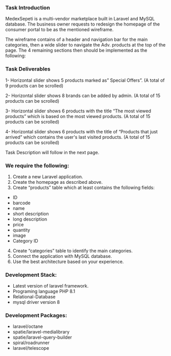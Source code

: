 ### Task Introduction
MedexSepeti is a multi-vendor marketplace built in Laravel and MySQL database. The business
owner requests to redesign the homepage of the consumer portal to be as the mentioned
wireframe.

The wireframe contains of a header and navigation bar for the main categories, then a wide slider to
navigate the Adv. products at the top of the page. The 4 remaining sections then should be
implemented as the following:

### Task Deliverables
1- Horizontal slider shows 5 products marked as” Special Offers”. (A total of 9 products can be
scrolled)

2- Horizontal slider shows 8 brands can be added by admin. (A total of 15 products can be
scrolled)

3- Horizontal slider shows 6 products with the title “The most viewed products” which is based
on the most viewed products. (A total of 15 products can be scrolled)

4- Horizontal slider shows 6 products with the title of “Products that just arrived” which
contains the user's last visited products. (A total of 15 products can be scrolled)

Task Description will follow in the next page.

### We require the following:
1. Create a new Laravel application.
2. Create the homepage as described above.
3. Create “products” table which at least contains the following fields:
- ID
- barcode
- name
- short description
- long description
- price
- quantity
- image
- Category ID
4. Create “categories” table to identify the main categories.
5. Connect the application with MySQL database.
6. Use the best architecture based on your experience.
### Development Stack:
- Latest version of laravel framework.
- Programing language PHP 8.1
- Relational-Database
- mysql driver version 8
### Development Packages:
- laravel/octane
- spatie/laravel-medialibrary
- spatie/laravel-query-builder
- spiral/roadrunner
- laravel/telescope

